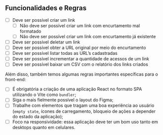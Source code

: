 ## Funcionalidades e Regras

- [ ]  Deve ser possível criar um link
    - [ ]  Não deve ser possível criar um link com encurtamento mal formatado
    - [ ]  Não deve ser possível criar um link com encurtamento já existente
- [ ]  Deve ser possível deletar um link
- [ ]  Deve ser possível obter a URL original por meio do encurtamento
- [ ]  Deve ser possível listar todas as URL’s cadastradas
- [ ]  Deve ser possível incrementar a quantidade de acessos de um link
- [ ]  Deve ser possível baixar um CSV com o relatório dos links criados

Além disso, também temos algumas regras importantes específicas para o front-end:

- [ ]  É obrigatória a criação de uma aplicação React no formato SPA utilizando o Vite como `bundler`;
- [ ]  Siga o mais fielmente possível o layout do Figma;
- [ ]  Trabalhe com elementos que tragam uma boa experiência ao usuário (`empty state`, ícones de carregamento, bloqueio de ações a depender do estado da aplicação);
- [ ]  Foco na responsividade: essa aplicação deve ter um bom uso tanto em desktops quanto em celulares.